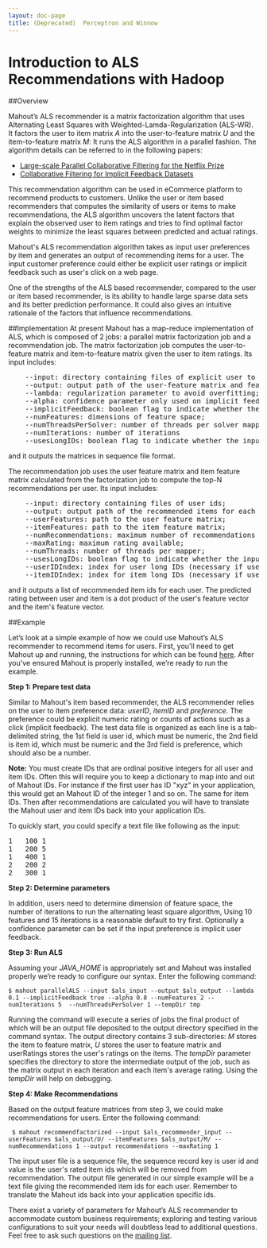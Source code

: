 ```yaml
---
layout: doc-page
title: (Deprecated)  Perceptron and Winnow
---
```


# Introduction to ALS Recommendations with Hadoop

##Overview

Mahout’s ALS recommender is a matrix factorization algorithm that uses Alternating Least Squares with Weighted-Lamda-Regularization (ALS-WR). It factors the user to item matrix *A* into the user-to-feature matrix *U* and the item-to-feature matrix *M*: It runs the ALS algorithm in a parallel fashion. The algorithm details can be referred to in the following papers: 

* [Large-scale Parallel Collaborative Filtering for
the Netflix Prize](http://www.hpl.hp.com/personal/Robert_Schreiber/papers/2008%20AAIM%20Netflix/netflix_aaim08%28submitted%29.pdf)
* [Collaborative Filtering for Implicit Feedback Datasets](http://research.yahoo.com/pub/2433) 

This recommendation algorithm can be used in eCommerce platform to recommend products to customers. Unlike the user or item based recommenders that computes the similarity of users or items to make recommendations, the ALS algorithm uncovers the latent factors that explain the observed user to item ratings and tries to find optimal factor weights to minimize the least squares between predicted and actual ratings.

Mahout's ALS recommendation algorithm takes as input user preferences by item and generates an output of recommending items for a user. The input customer preference could either be explicit user ratings or implicit feedback such as user's click on a web page.

One of the strengths of the ALS based recommender, compared to the user or item based recommender, is its ability to handle large sparse data sets and its better prediction performance. It could also gives an intuitive rationale of the factors that influence recommendations.

##Implementation
At present Mahout has a map-reduce implementation of ALS, which is composed of 2 jobs: a parallel matrix factorization job and a recommendation job.
The matrix factorization job computes the user-to-feature matrix and item-to-feature matrix given the user to item ratings. Its input includes: 
<pre>
    --input: directory containing files of explicit user to item rating or implicit feedback;
    --output: output path of the user-feature matrix and feature-item matrix;
    --lambda: regularization parameter to avoid overfitting;
    --alpha: confidence parameter only used on implicit feedback
    --implicitFeedback: boolean flag to indicate whether the input dataset contains implicit feedback;
    --numFeatures: dimensions of feature space;
    --numThreadsPerSolver: number of threads per solver mapper for concurrent execution;
    --numIterations: number of iterations
    --usesLongIDs: boolean flag to indicate whether the input contains long IDs that need to be translated
</pre>
and it outputs the matrices in sequence file format. 

The recommendation job uses the user feature matrix and item feature matrix calculated from the factorization job to compute the top-N recommendations per user. Its input includes:
<pre>
    --input: directory containing files of user ids;
    --output: output path of the recommended items for each input user id;
    --userFeatures: path to the user feature matrix;
    --itemFeatures: path to the item feature matrix;
    --numRecommendations: maximum number of recommendations per user, default is 10;
    --maxRating: maximum rating available;
    --numThreads: number of threads per mapper;
    --usesLongIDs: boolean flag to indicate whether the input contains long IDs that need to be translated;
    --userIDIndex: index for user long IDs (necessary if usesLongIDs is true);
    --itemIDIndex: index for item long IDs (necessary if usesLongIDs is true) 
</pre>
and it outputs a list of recommended item ids for each user. The predicted rating between user and item is a dot product of the user's feature vector and the item's feature vector.  

##Example

Let’s look at a simple example of how we could use Mahout’s ALS recommender to recommend items for users. First, you’ll need to get Mahout up and running, the instructions for which can be found [here](https://mahout.apache.org/users/basics/quickstart.html). After you've ensured Mahout is properly installed, we’re ready to run the example.

**Step 1: Prepare test data**

Similar to Mahout's item based recommender, the ALS recommender relies on the user to item preference data: *userID*, *itemID* and *preference*. The preference could be explicit numeric rating or counts of actions such as a click (implicit feedback). The test data file is organized as each line is a tab-delimited string, the 1st field is user id, which must be numeric, the 2nd field is item id, which must be numeric and the 3rd field is preference, which should also be a number.

**Note:** You must create IDs that are ordinal positive integers for all user and item IDs. Often this will require you to keep a dictionary
to map into and out of Mahout IDs. For instance if the first user has ID "xyz" in your application, this would get an Mahout ID of the integer 1 and so on. The same
for item IDs. Then after recommendations are calculated you will have to translate the Mahout user and item IDs back into your application IDs.

To quickly start, you could specify a text file like following as the input:
<pre>
1	100	1
1	200	5
1	400	1
2	200	2
2	300	1
</pre>

**Step 2: Determine parameters**

In addition, users need to determine dimension of feature space, the number of iterations to run the alternating least square algorithm, Using 10 features and 15 iterations is a reasonable default to try first. Optionally a confidence parameter can be set if the input preference is implicit user feedback.  

**Step 3: Run ALS**

Assuming your *JAVA_HOME* is appropriately set and Mahout was installed properly we’re ready to configure our syntax. Enter the following command:

    $ mahout parallelALS --input $als_input --output $als_output --lambda 0.1 --implicitFeedback true --alpha 0.8 --numFeatures 2 --numIterations 5  --numThreadsPerSolver 1 --tempDir tmp 

Running the command will execute a series of jobs the final product of which will be an output file deposited to the output directory specified in the command syntax. The output directory contains 3 sub-directories: *M* stores the item to feature matrix, *U* stores the user to feature matrix and userRatings stores the user's ratings on the items. The *tempDir* parameter specifies the directory to store the intermediate output of the job, such as the matrix output in each iteration and each item's average rating. Using the *tempDir* will help on debugging.

**Step 4: Make Recommendations**

Based on the output feature matrices from step 3, we could make recommendations for users. Enter the following command:

     $ mahout recommendfactorized --input $als_recommender_input --userFeatures $als_output/U/ --itemFeatures $als_output/M/ --numRecommendations 1 --output recommendations --maxRating 1

The input user file is a sequence file, the sequence record key is user id and value is the user's rated item ids which will be removed from recommendation. The output file generated in our simple example will be a text file giving the recommended item ids for each user. 
Remember to translate the Mahout ids back into your application specific ids. 

There exist a variety of parameters for Mahout’s ALS recommender to accommodate custom business requirements; exploring and testing various configurations to suit your needs will doubtless lead to additional questions. Feel free to ask such questions on the [mailing list](https://mahout.apache.org/general/mailing-lists,-irc-and-archives.html).

